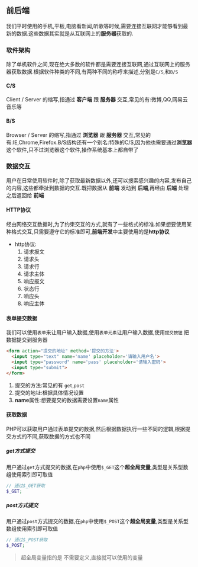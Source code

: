 ## 前后端

我们平时使用的手机,平板,电脑看新闻,听歌等时候,需要连接互联网才能够看到最新的数据.这些数据其实就是从互联网上的**服务器**获取的.

### 软件架构

除了单机软件之间,现在绝大多数的软件都是需要连接互联网,通过互联网上的服务器获取数据.根据软件种类的不同,有两种不同的称呼来描述,分别是`C/S`,和`B/S`

#### C/S

Client / Server 的缩写,指通过 **客户端** 跟 **服务器** 交互,常见的有:微博,QQ,网易云音乐等

#### B/S

Browser / Server 的缩写,指通过 **浏览器** 跟 **服务器** 交互,常见的有:IE,Chrome,Firefox.B/S结构还有一个别名:特殊的C/S,因为他也需要通过**浏览器**这个软件,只不过浏览器这个软件,操作系统基本上都自带了


### 数据交互

用户在日常使用软件时,除了获取最新数据以外,还可以搜索感兴趣的内容,发布自己的内容,这些都牵扯到数据的交互.既把数据从 **前端** 发动到 **后端**,再经由 **后端** 处理之后返回给 **前端**

#### HTTP协议

经由网络交互数据时,为了约束交互的方式,就有了一些格式的标准.如果想要使用某种格式交互,只需要遵守它的标准即可,**前端开发**中主要使用的是**http协议**

* http协议:
  1. 请求报文
    1. 请求头
    2. 请求行
    3. 请求主体
  2. 响应报文
    1. 状态行
    2. 响应头
    3. 响应主体

#### 表单提交数据

我们可以使用`表单`来让用户输入数据,使用`表单元素`让用户输入数据,使用`提交按钮` 把数据提交到服务器

```html
<form action="提交的地址" method='提交的方法'>
  <input type="text" name='name' placeholder='请输入用户名'>
  <input type="password" name='pass' placeholder='请输入密码'>
  <input type="submit">
</form>
```

1. 提交的方法:常见的有 `get`,`post`
2. 提交的地址:根据具体情况设置
3. **name**属性:想要提交的数据需要设置`name`属性

#### 获取数据

PHP可以获取用户通过表单提交的数据,然后根据数据执行一些不同的逻辑,根据提交方式的不同,获取数据的方式也不同

##### get方式提交

用户通过`get`方式提交的数据,在`php`中使用`$_GET`这个**超全局变量**,类型是关系型数组使用索引即可取值

```php
// 通过$_GET获取
$_GET;
```
##### post方式提交

用户通过`post`方式提交的数据,在`php`中使用`$_POST`这个**超全局变量**,类型是关系型数组使用索引即可取值

```php
// 通过$_POST获取
$_POST;
```

>超全局变量指的是 不需要定义,直接就可以使用的变量







